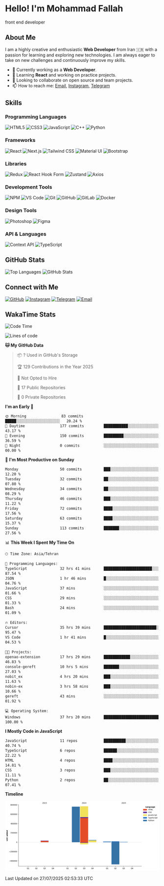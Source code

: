 # Hello! I'm Mohammad Fallah
front end developer
## About Me
I am a highly creative and enthusiastic **Web Developer** from Iran 🇮🇷 with a passion for learning and exploring new technologies. I am always eager to take on new challenges and continuously improve my skills.

- 🔭 Currently working as a **Web Developer**.
- 🌱 Learning **React** and working on practice projects.
- 👯 Looking to collaborate on open source and team projects.
- 📫 How to reach me: [Email](mailto:Mfallahfaal@gmail.com), [Instagram](https://instagram.com/mohamadrezafl), [Telegram](https://t.me/mmdrezaFL)

## Skills

### Programming Languages
![HTML5](https://img.shields.io/badge/-HTML5-E34F26?style=flat-square&logo=html5&logoColor=white) ![CSS3](https://img.shields.io/badge/-CSS3-1572B6?style=flat-square&logo=css3) ![JavaScript](https://img.shields.io/badge/-JavaScript-F7DF1E?style=flat-square&logo=javascript&logoColor=black) ![C++](https://img.shields.io/badge/-C++-00599C?style=flat-square&logo=c%2B%2B) ![Python](https://img.shields.io/badge/-Python-3776AB?style=flat-square&logo=python&logoColor=white)

### Frameworks
![React](https://img.shields.io/badge/-React-61DAFB?style=flat-square&logo=react&logoColor=black) ![Next.js](https://img.shields.io/badge/-Next.js-000000?style=flat-square&logo=next-dot-js&logoColor=white) ![Tailwind CSS](https://img.shields.io/badge/-Tailwind%20CSS-38B2AC?style=flat-square&logo=tailwind-css&logoColor=white) ![Material UI](https://img.shields.io/badge/-Material%20UI-0081CB?style=flat-square&logo=mui&logoColor=white) ![Bootstrap](https://img.shields.io/badge/-Bootstrap-563D7C?style=flat-square&logo=bootstrap)

### Libraries
![Redux](https://img.shields.io/badge/-Redux-764ABC?style=flat-square&logo=redux) ![React Hook Form](https://img.shields.io/badge/-React%20Hook%20Form-EC5F56?style=flat-square&logo=react&logoColor=white) ![Zustand](https://img.shields.io/badge/-Zustand-FF5C00?style=flat-square&logo=redux&logoColor=white) ![Axios](https://img.shields.io/badge/-Axios-5A29E1?style=flat-square&logo=axios&logoColor=white)

### Development Tools
![NPM](https://img.shields.io/badge/-npm-CB3837?style=flat-square&logo=npm) ![VS Code](https://img.shields.io/badge/-VS%20Code-007ACC?style=flat-square&logo=visual-studio-code&logoColor=white) ![Git](https://img.shields.io/badge/-Git-F05032?style=flat-square&logo=git&logoColor=white) ![GitHub](https://img.shields.io/badge/-GitHub-181717?style=flat-square&logo=github) ![GitLab](https://img.shields.io/badge/-GitLab-330F63?style=flat-square&logo=gitlab&logoColor=white) ![Docker](https://img.shields.io/badge/-Docker-2496ED?style=flat-square&logo=docker&logoColor=white)

### Design Tools
![Photoshop](https://img.shields.io/badge/-Photoshop-31A8FF?style=flat-square&logo=adobe-photoshop&logoColor=white) ![Figma](https://img.shields.io/badge/-Figma-F24E1E?style=flat-square&logo=figma&logoColor=white)

### API & Languages
![Context API](https://img.shields.io/badge/-Context%20API-61DAFB?style=flat-square&logo=react&logoColor=white) ![TypeScript](https://img.shields.io/badge/-TypeScript-3178C6?style=flat-square&logo=typescript&logoColor=white)


## GitHub Stats
![Top Languages](https://github-readme-stats.vercel.app/api/top-langs/?username=mohamad-fallah&layout=compact&theme=tokyonight)
![GitHub Stats](https://github-readme-stats.vercel.app/api?username=mohamad-fallah&show_icons=true&theme=tokyonight)

## Connect with Me
[![GitHub](https://img.shields.io/badge/GitHub-181717?style=for-the-badge&logo=github)](https://github.com/mohamad-fallah) 
[![Instagram](https://img.shields.io/badge/Instagram-E4405F?style=for-the-badge&logo=instagram&logoColor=white)](https://instagram.com/mohamadrezafl)
[![Telegram](https://img.shields.io/badge/Telegram-2CA5E0?style=for-the-badge&logo=telegram&logoColor=white)](https://t.me/mmdrezaFL)
[![Email](https://img.shields.io/badge/Email-D14836?style=for-the-badge&logo=gmail&logoColor=white)](mailto:Mfallahfaal@gmail.com)

## WakaTime Stats
<!--START_SECTION:waka-->
![Code Time](http://img.shields.io/badge/Code%20Time-1%2C247%20hrs%2022%20mins-blue)

![Lines of code](https://img.shields.io/badge/From%20Hello%20World%20I%27ve%20Written-1.6%20million%20lines%20of%20code-blue)

**🐱 My GitHub Data** 

> 📦 ? Used in GitHub's Storage 
 > 
> 🏆 129 Contributions in the Year 2025
 > 
> 🚫 Not Opted to Hire
 > 
> 📜 17 Public Repositories 
 > 
> 🔑 0 Private Repositories 
 > 
**I'm an Early 🐤** 

```text
🌞 Morning                83 commits          █████░░░░░░░░░░░░░░░░░░░░   20.24 % 
🌆 Daytime                177 commits         ███████████░░░░░░░░░░░░░░   43.17 % 
🌃 Evening                150 commits         █████████░░░░░░░░░░░░░░░░   36.59 % 
🌙 Night                  0 commits           ░░░░░░░░░░░░░░░░░░░░░░░░░   00.00 % 
```
📅 **I'm Most Productive on Sunday** 

```text
Monday                   50 commits          ███░░░░░░░░░░░░░░░░░░░░░░   12.20 % 
Tuesday                  32 commits          ██░░░░░░░░░░░░░░░░░░░░░░░   07.80 % 
Wednesday                34 commits          ██░░░░░░░░░░░░░░░░░░░░░░░   08.29 % 
Thursday                 46 commits          ███░░░░░░░░░░░░░░░░░░░░░░   11.22 % 
Friday                   72 commits          ████░░░░░░░░░░░░░░░░░░░░░   17.56 % 
Saturday                 63 commits          ████░░░░░░░░░░░░░░░░░░░░░   15.37 % 
Sunday                   113 commits         ███████░░░░░░░░░░░░░░░░░░   27.56 % 
```


📊 **This Week I Spent My Time On** 

```text
🕑︎ Time Zone: Asia/Tehran

💬 Programming Languages: 
TypeScript               32 hrs 41 mins      ██████████████████████░░░   87.54 % 
JSON                     1 hr 46 mins        █░░░░░░░░░░░░░░░░░░░░░░░░   04.76 % 
JavaScript               37 mins             ░░░░░░░░░░░░░░░░░░░░░░░░░   01.66 % 
CSS                      29 mins             ░░░░░░░░░░░░░░░░░░░░░░░░░   01.33 % 
Bash                     24 mins             ░░░░░░░░░░░░░░░░░░░░░░░░░   01.09 % 

🔥 Editors: 
Cursor                   35 hrs 39 mins      ████████████████████████░   95.47 % 
VS Code                  1 hr 41 mins        █░░░░░░░░░░░░░░░░░░░░░░░░   04.53 % 

🐱‍💻 Projects: 
openao-extension         17 hrs 29 mins      ████████████░░░░░░░░░░░░░   46.83 % 
console-gereft           10 hrs 5 mins       ███████░░░░░░░░░░░░░░░░░░   27.03 % 
nobit_ex                 4 hrs 20 mins       ███░░░░░░░░░░░░░░░░░░░░░░   11.63 % 
nobin-ex                 3 hrs 58 mins       ███░░░░░░░░░░░░░░░░░░░░░░   10.66 % 
gereft                   43 mins             ░░░░░░░░░░░░░░░░░░░░░░░░░   01.92 % 

💻 Operating System: 
Windows                  37 hrs 20 mins      █████████████████████████   100.00 % 
```

**I Mostly Code in JavaScript** 

```text
JavaScript               11 repos            ██████████░░░░░░░░░░░░░░░   40.74 % 
TypeScript               6 repos             ██████░░░░░░░░░░░░░░░░░░░   22.22 % 
HTML                     4 repos             ████░░░░░░░░░░░░░░░░░░░░░   14.81 % 
CSS                      3 repos             ███░░░░░░░░░░░░░░░░░░░░░░   11.11 % 
Python                   2 repos             ██░░░░░░░░░░░░░░░░░░░░░░░   07.41 % 
```



**Timeline**

![Lines of Code chart](https://raw.githubusercontent.com/mohamad-fallah/mohamad-fallah/main/assets/bar_graph.png)


 Last Updated on 27/07/2025 02:53:33 UTC
<!--END_SECTION:waka-->
